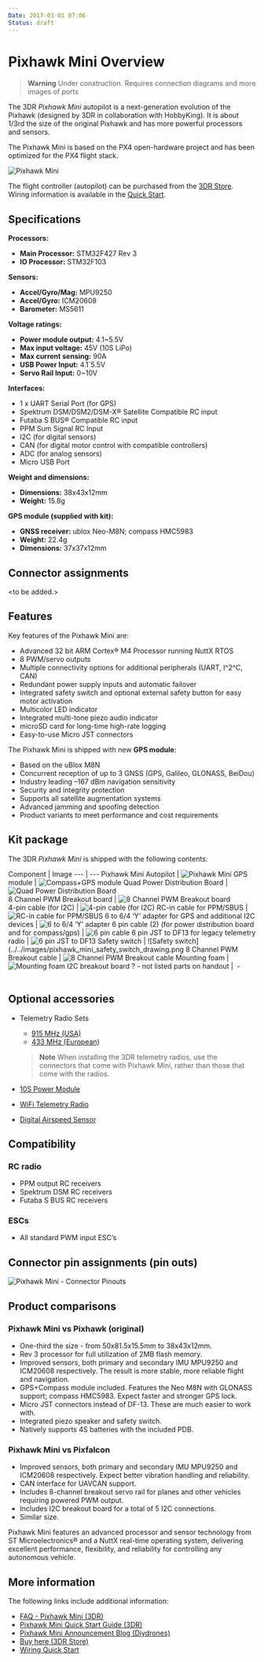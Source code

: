 ```yaml
---
Date: 2017-03-01 07:06
Status: draft
---
```

# Pixhawk Mini Overview

> **Warning** Under construction. Requires connection diagrams and more images of ports

The 3DR *Pixhawk Mini* autopilot is a next-generation evolution of the Pixhawk (designed by 3DR in collaboration with HobbyKing). It is about 1/3rd the size of the original Pixhawk and has more powerful processors and sensors.

The Pixhawk Mini is based on the PX4 open-hardware project and has been optimized for the PX4 flight stack.

![Pixhawk Mini](../../images/pixhawk_mini_hero.jpg)

The flight controller (autopilot) can be purchased from the [3DR Store](https://store.3dr.com/products/3dr-pixhawk). Wiring information is available in the [Quick Start](pixhawk_mini_wiring_quick_start.md).

## Specifications

**Processors:**

- **Main Processor​:** STM32F427 Rev 3
- **IO Processor​:** STM32F103

**Sensors:**

- **Accel/Gyro/Mag:** MPU9250
- **Accel/Gyro:** ICM20608
- **Barometer:** MS5611

**Voltage ratings:**

- **Power module output:** 4.1\~5.5V
- **Max input voltage:** 45V (10S LiPo)
- **Max current sensing:** 90A
- **USB Power Input:** 4.1\`5.5V
- **Servo Rail Input:** 0\~10V

**Interfaces​:**

- 1 x UART Serial Port (for GPS)
- Spektrum DSM/DSM2/DSM-X® Satellite Compatible RC input
- Futaba S BUS® Compatible RC input
- PPM Sum Signal RC Input
- I2C (for digital sensors)
- CAN (for digital motor control with compatible controllers)
- ADC (for analog sensors)
- Micro USB Port

**Weight and dimensions:**

- **Dimensions:​** 38x43x12mm
- **Weight:** 15.8g

**GPS module (supplied with kit)​:**

- **GNSS receiver:** ublox Neo-M8N; compass HMC5983
- **Weight:**​ 22.4g
- **Dimensions:** 37x37x12mm

## Connector assignments

\<to be added.\>

## Features

Key features of the Pixhawk Mini are:

- Advanced 32 bit ARM Cortex® M4 Processor running NuttX RTOS
- 8 PWM/servo outputs
- Multiple connectivity options for additional peripherals (UART, I^2^C, CAN)
- Redundant power supply inputs and automatic failover
- Integrated safety switch and optional external safety button for easy motor activation
- Multicolor LED indicator
- Integrated multi-tone piezo audio indicator
- microSD card for long-time high-rate logging
- Easy-to-use Micro JST connectors

The Pixhawk Mini is shipped with new **GPS module**:

- Based on the uBlox M8N
- Concurrent reception of up to 3 GNSS (GPS, Galileo, GLONASS, BeiDou)
- Industry leading –167 dBm navigation sensitivity
- Security and integrity protection
- Supports all satellite augmentation systems
- Advanced jamming and spoofing detection
- Product variants to meet performance and cost requirements

## Kit package

The 3DR *Pixhawk Mini* is shipped with the following contents:

Component | Image \--- | \--- Pixhawk Mini Autopilot | ![Pixhawk Mini](../../images/pixhawk_mini_drawing.png) GPS module | ![Compass+GPS module](../../images/pixhawk_mini_compass_drawing.png) Quad Power Distribution Board | ![Quad Power Distribution Board](../../images/pixhawk_mini_quad_power_distribution_board_drawing.png)  
8 Channel PWM Breakout board | ![8 Channel PWM Breakout board](../../images/pixhawk_mini_8_channel_pwm_breakout_board_drawing.png)  
4-pin cable (for I2C) | ![4-pin cable (for I2C)](../../images/pixhawk_mini_4_pin_cable_drawing.png) RC-in cable for PPM/SBUS | ![RC-in cable for PPM/SBUS](../../images/pixhawk_mini_rc_in_cable_drawing.png) 6 to 6/4 ‘Y’ adapter for GPS and additional I2C devices | ![6 to 6/4 ‘Y’ adapter](../../images/pixhawk_mini_6_to_6_and_4_pin_Y_cable_drawing.png) 6 pin cable (2) (for power distribution board and for compass/gps) | ![6 pin cable](../../images/pixhawk_mini_6_pin_cable_drawing.png) 6 pin JST to DF13 for legacy telemetry radio | ![6 pin JST to DF13](../../images/pixhawk_mini_6pin_JST_to_DF13_cable_drawing.png) Safety switch | !\[Safety switch\](../../images/pixhawk_mini_safety_switch_drawing.png 8 Channel PWM Breakout cable | ![8 Channel PWM Breakout cable](../../images/pixhawk_mini_8channel_pwm_breakout_cable_drawing.png) Mounting foam | ![Mounting foam](../../images/3dr_anti_vibration_mounting_foam.png) I2C breakout board ? - not listed parts on handout |  -  
 

## Optional accessories

- Telemetry Radio Sets
    
    - [915 MHz (USA)](https://store.3dr.com/products/915-mhz-telemetry-radio)
    - [433 MHz (European)](https://store.3dr.com/products/433-mhz-telemetry-radio)
    
    > **Note** When installing the 3DR telemetry radios, use the connectors that come with Pixhawk Mini, rather than those that come with the radios.

- [10S Power Module](https://store.3dr.com/products/10s-power-module)

- [WiFi Telemetry Radio](https://store.3dr.com/products/wifi-telemetry-radio)
- [Digital Airspeed Sensor](https://store.3dr.com/products/digital-airspeed-sensor)

## Compatibility

### RC radio

- PPM output RC receivers
- Spektrum DSM RC receivers
- Futaba S BUS RC receivers

### ESCs

- All standard PWM input ESC’s

## Connector pin assignments (pin outs)

![Pixhawk Mini - Connector
Pinouts](../../images/pixhawk_mini_pinout.png)

## Product comparisons

### Pixhawk Mini vs Pixhawk (original)

- One-third the size - from 50x81.5x15.5mm to 38x43x12mm.
- Rev 3 processor for full utilization of 2MB flash memory.
- Improved sensors, both primary and secondary IMU MPU9250 and ICM20608 respectively. The result is more stable, more reliable flight and navigation.
- GPS+Compass module included. Features the Neo M8N with GLONASS support; compass HMC5983. Expect faster and stronger GPS lock.
- Micro JST connectors instead of DF-13. These are much easier to work with.
- Integrated piezo speaker and safety switch.
- Natively supports 4S batteries with the included PDB.

### Pixhawk Mini vs Pixfalcon

- Improved sensors, both primary and secondary IMU MPU9250 and ICM20608 respectively. Expect better vibration handling and reliability.
- CAN interface for UAVCAN support.
- Includes 8-channel breakout servo rail for planes and other vehicles requiring powered PWM output.
- Includes I2C breakout board for a total of 5 I2C connections.
- Similar size.

Pixhawk Mini features an advanced processor and sensor technology from ST Microelectronics® and a NuttX real-time operating system, delivering excellent performance, flexibility, and reliability for controlling any autonomous vehicle.

## More information

The following links include additional information:

- [FAQ - Pixhawk Mini (3DR)](https://3drobotics.zendesk.com/hc/en-us/articles/206921450-Pixhawk-Mini-FAQ)
- [Pixhawk Mini Quick Start Guide (3DR)](https://3drobotics.zendesk.com/hc/en-us/article_attachments/115000349564/PixhawkMiniQuickStartGuide.pdf)
- [Pixhawk Mini Announcement Blog (Diydrones)](http://diydrones.com/profiles/blogs/new-3dr-autopilot-pixhawk-mini-2)
- [Buy here (3DR Store)](https://store.3dr.com/products/3dr-pixhawk)
- [Wiring Quick Start](pixhawk_mini_wiring_quick_start.md)